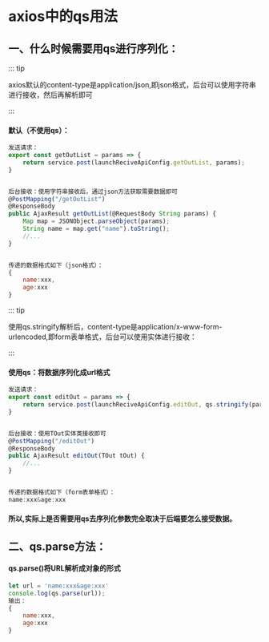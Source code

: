 # axios中的qs用法

## 一、什么时候需要用qs进行序列化：

::: tip

axios默认的content-type是application/json,即json格式，后台可以使用字符串进行接收，然后再解析即可

:::

#### 默认（不使用qs）：

```javascript
发送请求：
export const getOutList = params => {
    return service.post(launchReciveApiConfig.getOutList, params);
}


后台接收：使用字符串接收后，通过json方法获取需要数据即可
@PostMapping("/getOutList")
@ResponseBody
public AjaxResult getOutList(@RequestBody String params) {
    Map map = JSONObject.parseObject(params);
    String name = map.get("name").toString();
    //...
}


传递的数据格式如下（json格式）：
{
    name:xxx,
    age:xxx
}
```

::: tip

使用qs.stringify解析后，content-type是application/x-www-form-urlencoded,即form表单格式，后台可以使用实体进行接收：

:::

#### 使用qs：将数据序列化成url格式

```javascript
发送请求：
export const editOut = params => {
    return service.post(launchReciveApiConfig.editOut, qs.stringify(params));
}


后台接收：使用TOut实体类接收即可
@PostMapping("/editOut")
@ResponseBody
public AjaxResult editOut(TOut tOut) {
    //...
}


传递的数据格式如下（form表单格式）：
name:xxx&age:xxx
```

#### 所以,实际上是否需要用qs去序列化参数完全取决于后端要怎么接受数据。

## 二、qs.parse方法：

#### qs.parse()将URL解析成对象的形式

```javascript
let url = 'name:xxx&age:xxx'
console.log(qs.parse(url));
输出：
{
    name:xxx,
    age:xxx
}
```